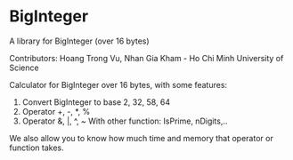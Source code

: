 # BigInteger
A library for BigInteger (over 16 bytes)

Contributors: Hoang Trong Vu, Nhan Gia Kham - Ho Chi Minh University of Science

Calculator for BigInteger over 16 bytes, with some features:

1. Convert BigInteger to base 2, 32, 58, 64
2. Operator +, -, *, %
3. Operator &, |, ^, ~
With other function: IsPrime, nDigits,..

We also allow you to know how much time and memory that operator or function takes.

